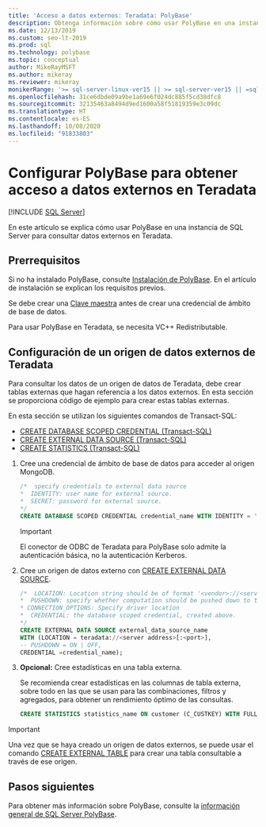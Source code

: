 ```yaml
---
title: 'Acceso a datos externos: Teradata: PolyBase'
description: Obtenga información sobre cómo usar PolyBase en una instancia de SQL Server para consultar datos externos en Teradata. Cree tablas externas para hacer referencia a los datos externos.
ms.date: 12/13/2019
ms.custom: seo-lt-2019
ms.prod: sql
ms.technology: polybase
ms.topic: conceptual
author: MikeRayMSFT
ms.author: mikeray
ms.reviewer: mikeray
monikerRange: '>= sql-server-linux-ver15 || >= sql-server-ver15 || =sqlallproducts-allversions'
ms.openlocfilehash: 31ce6dbde09a9be1a69e6f024dc885f5cd38dfc8
ms.sourcegitcommit: 32135463a8494d9ed1600a58f51819359e3c09dc
ms.translationtype: HT
ms.contentlocale: es-ES
ms.lasthandoff: 10/08/2020
ms.locfileid: "91833803"
---
```

# <a name="configure-polybase-to-access-external-data-in-teradata"></a>Configurar PolyBase para obtener acceso a datos externos en Teradata

 [!INCLUDE [SQL Server](../../includes/applies-to-version/sqlserver.md)]

En este artículo se explica cómo usar PolyBase en una instancia de SQL Server para consultar datos externos en Teradata.

## <a name="prerequisites"></a>Prerrequisitos

Si no ha instalado PolyBase, consulte [Instalación de PolyBase](polybase-installation.md). En el artículo de instalación se explican los requisitos previos.

Se debe crear una [Clave maestra](../../t-sql/statements/create-master-key-transact-sql.md) antes de crear una credencial de ámbito de base de datos. 

Para usar PolyBase en Teradata, se necesita VC++ Redistributable.
 
## <a name="configure-a-teradata-external-data-source"></a>Configuración de un origen de datos externos de Teradata

Para consultar los datos de un origen de datos de Teradata, debe crear tablas externas que hagan referencia a los datos externos. En esta sección se proporciona código de ejemplo para crear estas tablas externas. 



En esta sección se utilizan los siguientes comandos de Transact-SQL:

- [CREATE DATABASE SCOPED CREDENTIAL (Transact-SQL)](../../t-sql/statements/create-database-scoped-credential-transact-sql.md)
- [CREATE EXTERNAL DATA SOURCE (Transact-SQL)](../../t-sql/statements/create-external-data-source-transact-sql.md) 
- [CREATE STATISTICS (Transact-SQL)](../../t-sql/statements/create-statistics-transact-sql.md)

1. Cree una credencial de ámbito de base de datos para acceder al origen MongoDB.

    ```sql
    /*  specify credentials to external data source
    *  IDENTITY: user name for external source. 
    *  SECRET: password for external source.
    */
    CREATE DATABASE SCOPED CREDENTIAL credential_name WITH IDENTITY = 'username', Secret = 'password';
    ```

   > [!IMPORTANT] 
   > El conector de ODBC de Teradata para PolyBase solo admite la autenticación básica, no la autenticación Kerberos.

1. Cree un origen de datos externo con [CREATE EXTERNAL DATA SOURCE](../../t-sql/statements/create-external-data-source-transact-sql.md).

    ```sql
    /*  LOCATION: Location string should be of format '<vendor>://<server>[:<port>]'.
    *  PUSHDOWN: specify whether computation should be pushed down to the source. ON by default.
    * CONNECTION_OPTIONS: Specify driver location
    *  CREDENTIAL: the database scoped credential, created above.
    */  
    CREATE EXTERNAL DATA SOURCE external_data_source_name
    WITH (LOCATION = teradata://<server address>[:<port>],
    -- PUSHDOWN = ON | OFF,
    CREDENTIAL =credential_name);
    ```

1. **Opcional:** Cree estadísticas en una tabla externa.

    Se recomienda crear estadísticas en las columnas de tabla externa, sobre todo en las que se usan para las combinaciones, filtros y agregados, para obtener un rendimiento óptimo de las consultas.

    ```sql
    CREATE STATISTICS statistics_name ON customer (C_CUSTKEY) WITH FULLSCAN; 
    ```

>[!IMPORTANT] 
>Una vez que se haya creado un origen de datos externos, se puede usar el comando [CREATE EXTERNAL TABLE](../../t-sql/statements/create-external-table-transact-sql.md) para crear una tabla consultable a través de ese origen.

## <a name="next-steps"></a>Pasos siguientes

Para obtener más información sobre PolyBase, consulte la [información general de SQL Server PolyBase](polybase-guide.md).
